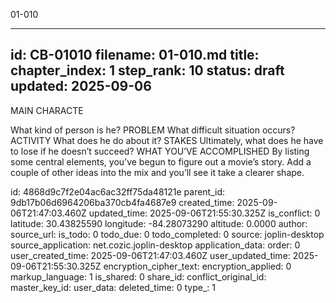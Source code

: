 01-010

---
id: CB-01010
filename: 01-010.md
title: 
chapter_index: 1
step_rank: 10
status: draft
updated: 2025-09-06
---
MAIN CHARACTE

What kind of person is he? PROBLEM What difficult situation occurs? ACTIVITY What does he do about it? STAKES Ultimately, what does he have to lose if he doesn’t succeed? WHAT YOU’VE ACCOMPLISHED By listing some central elements, you’ve begun to figure out a movie’s story. Add a couple of other ideas into the mix and you’ll see it take a clearer shape.

id: 4868d9c7f2e04ac6ac32ff75da48121e
parent_id: 9db17b06d6964206ba370cb4fa4687e9
created_time: 2025-09-06T21:47:03.460Z
updated_time: 2025-09-06T21:55:30.325Z
is_conflict: 0
latitude: 30.43825590
longitude: -84.28073290
altitude: 0.0000
author: 
source_url: 
is_todo: 0
todo_due: 0
todo_completed: 0
source: joplin-desktop
source_application: net.cozic.joplin-desktop
application_data: 
order: 0
user_created_time: 2025-09-06T21:47:03.460Z
user_updated_time: 2025-09-06T21:55:30.325Z
encryption_cipher_text: 
encryption_applied: 0
markup_language: 1
is_shared: 0
share_id: 
conflict_original_id: 
master_key_id: 
user_data: 
deleted_time: 0
type_: 1